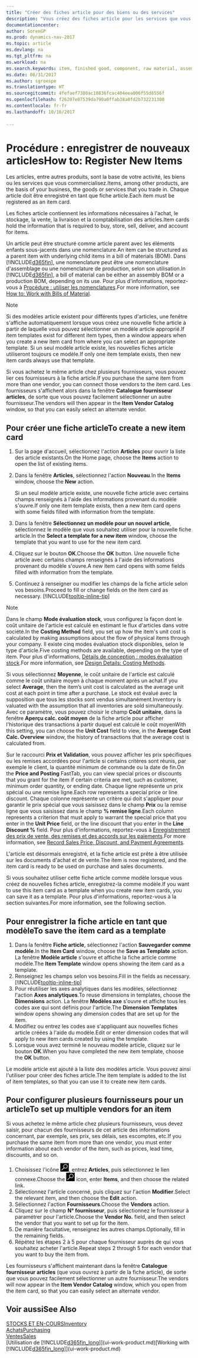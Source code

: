 ```yaml
---
title: "Créer des fiches article pour des biens ou des services"
description: "Vous créez des fiches article pour les services que vous vendez en heures et pour les marchandises physiques, comme les éléments d'assemblage, les produits finis, les composants, ou les matières premières que vous vendez de votre stock."
documentationcenter: 
author: SorenGP
ms.prod: dynamics-nav-2017
ms.topic: article
ms.devlang: na
ms.tgt_pltfrm: na
ms.workload: na
ms.search.keywords: item, finished good, component, raw material, assembly item
ms.date: 08/31/2017
ms.author: sgroespe
ms.translationtype: HT
ms.sourcegitcommit: 4fefaef7380ac10836fcac404eea006f55d8556f
ms.openlocfilehash: f26207e07539da790a0ffab38a0fd2b732231300
ms.contentlocale: fr-fr
ms.lasthandoff: 10/16/2017

---
```

# <a name="how-to-register-new-items"></a><span data-ttu-id="7f0c1-103">Procédure : enregistrer de nouveaux articles</span><span class="sxs-lookup"><span data-stu-id="7f0c1-103">How to: Register New Items</span></span>
<span data-ttu-id="7f0c1-104">Les articles, entre autres produits, sont la base de votre activité, les biens ou les services que vous commercialisez.</span><span class="sxs-lookup"><span data-stu-id="7f0c1-104">Items, among other products, are the basis of your business, the goods or services that you trade in.</span></span> <span data-ttu-id="7f0c1-105">Chaque article doit être enregistré en tant que fiche article.</span><span class="sxs-lookup"><span data-stu-id="7f0c1-105">Each item must be registered as an item card.</span></span>

<span data-ttu-id="7f0c1-106">Les fiches article contiennent les informations nécessaires à l'achat, le stockage, la vente, la livraison et la comptabilisation des articles.</span><span class="sxs-lookup"><span data-stu-id="7f0c1-106">Item cards hold the information that is required to buy, store, sell, deliver, and account for items.</span></span>

<span data-ttu-id="7f0c1-107">Un article peut être structuré comme article parent avec les éléments enfants sous-jacents dans une nomenclature.</span><span class="sxs-lookup"><span data-stu-id="7f0c1-107">An item can be structured as a parent item with underlying child items in a bill of materials (BOM).</span></span> <span data-ttu-id="7f0c1-108">Dans [!INCLUDE[d365fin](includes/d365fin_md.md)], une nomenclature peut être une nomenclature d'assemblage ou une nomenclature de production, selon son utilisation.</span><span class="sxs-lookup"><span data-stu-id="7f0c1-108">In [!INCLUDE[d365fin](includes/d365fin_md.md)], a bill of material can be either an assembly BOM or a production BOM, depending on its use.</span></span> <span data-ttu-id="7f0c1-109">Pour plus d'informations, reportez-vous à [Procédure : utiliser les nomenclatures](inventory-how-work-BOMs.md).</span><span class="sxs-lookup"><span data-stu-id="7f0c1-109">For more information, see [How to: Work with Bills of Material](inventory-how-work-BOMs.md).</span></span>

> [!NOTE]  
>   <span data-ttu-id="7f0c1-110">Si des modèles article existent pour différents types d'articles, une fenêtre s'affiche automatiquement lorsque vous créez une nouvelle fiche article à partir de laquelle vous pouvez sélectionner un modèle article approprié.</span><span class="sxs-lookup"><span data-stu-id="7f0c1-110">If item templates exist for different item types, then a window appears when you create a new item card from where you can select an appropriate template.</span></span> <span data-ttu-id="7f0c1-111">Si un seul modèle article existe, les nouvelles fiches article utiliseront toujours ce modèle.</span><span class="sxs-lookup"><span data-stu-id="7f0c1-111">If only one item template exists, then new item cards always use that template.</span></span>

<span data-ttu-id="7f0c1-112">Si vous achetez le même article chez plusieurs fournisseurs, vous pouvez lier ces fournisseurs à la fiche article.</span><span class="sxs-lookup"><span data-stu-id="7f0c1-112">If you purchase the same item from more than one vendor, you can connect those vendors to the item card.</span></span> <span data-ttu-id="7f0c1-113">Les fournisseurs s'affichent alors dans la fenêtre **Catalogue fournisseur articles**, de sorte que vous pouvez facilement sélectionner un autre fournisseur.</span><span class="sxs-lookup"><span data-stu-id="7f0c1-113">The vendors will then appear in the **Item Vendor Catalog** window, so that you can easily select an alternate vendor.</span></span>

## <a name="to-create-a-new-item-card"></a><span data-ttu-id="7f0c1-114">Pour créer une fiche article</span><span class="sxs-lookup"><span data-stu-id="7f0c1-114">To create a new item card</span></span>
1. <span data-ttu-id="7f0c1-115">Sur la page d'accueil, sélectionnez l'action **Articles** pour ouvrir la liste des article existants.</span><span class="sxs-lookup"><span data-stu-id="7f0c1-115">On the Home page, choose the **Items** action to open the list of existing items.</span></span>  
2. <span data-ttu-id="7f0c1-116">Dans la fenêtre **Articles**, sélectionnez l'action **Nouveau**.</span><span class="sxs-lookup"><span data-stu-id="7f0c1-116">In the **Items** window, choose the **New** action.</span></span>

    <span data-ttu-id="7f0c1-117">Si un seul modèle article existe, une nouvelle fiche article avec certains champs renseignés à l'aide des informations provenant du modèle s'ouvre.</span><span class="sxs-lookup"><span data-stu-id="7f0c1-117">If only one item template exists, then a new item card opens with some fields filled with information from the template.</span></span>
3. <span data-ttu-id="7f0c1-118">Dans la fenêtre **Sélectionnez un modèle pour un nouvel article**, sélectionnez le modèle que vous souhaitez utiliser pour la nouvelle fiche article.</span><span class="sxs-lookup"><span data-stu-id="7f0c1-118">In the **Select a template for a new item** window, choose the template that you want to use for the new item card.</span></span>
4. <span data-ttu-id="7f0c1-119">Cliquez sur le bouton **OK**.</span><span class="sxs-lookup"><span data-stu-id="7f0c1-119">Choose the **OK** button.</span></span> <span data-ttu-id="7f0c1-120">Une nouvelle fiche article avec certains champs renseignés à l'aide des informations provenant du modèle s'ouvre.</span><span class="sxs-lookup"><span data-stu-id="7f0c1-120">A new item card opens with some fields filled with information from the template.</span></span>
5. <span data-ttu-id="7f0c1-121">Continuez à renseigner ou modifier les champs de la fiche article selon vos besoins.</span><span class="sxs-lookup"><span data-stu-id="7f0c1-121">Proceed to fill or change fields on the item card as necessary.</span></span> [!INCLUDE[tooltip-inline-tip](includes/tooltip-inline-tip_md.md)]

> [!NOTE]
> <span data-ttu-id="7f0c1-122">Dans le champ **Mode évaluation stock**, vous configurez la façon dont le coût unitaire de l'article est calculé en estimant le flux d'articles dans votre société.</span><span class="sxs-lookup"><span data-stu-id="7f0c1-122">In the **Costing Method** field, you set up how the item's unit cost is calculated by making assumptions about the flow of physical items through your company.</span></span> <span data-ttu-id="7f0c1-123">Il existe cinq modes évaluation stock disponibles, selon le type d'article.</span><span class="sxs-lookup"><span data-stu-id="7f0c1-123">Five costing methods are available, depending on the type of item.</span></span> <span data-ttu-id="7f0c1-124">Pour plus d'informations, [Détails de conception : modes évaluation stock](design-details-costing-methods.md).</span><span class="sxs-lookup"><span data-stu-id="7f0c1-124">For more information, see [Design Details: Costing Methods](design-details-costing-methods.md).</span></span>
>
> <span data-ttu-id="7f0c1-125">Si vous sélectionnez **Moyenne**, le coût unitaire de l'article est calculé comme le coût unitaire moyen à chaque moment après un achat.</span><span class="sxs-lookup"><span data-stu-id="7f0c1-125">If you select **Average**, then the item’s unit cost is calculated as the average unit cost at each point in time after a purchase.</span></span> <span data-ttu-id="7f0c1-126">Le stock est évalué avec la supposition que tous les stocks sont vendus simultanément.</span><span class="sxs-lookup"><span data-stu-id="7f0c1-126">Inventory is valuated with the assumption that all inventories are sold simultaneously.</span></span> <span data-ttu-id="7f0c1-127">Avec ce paramètre, vous pouvez choisir le champ **Coût unitaire**, dans la fenêtre **Aperçu calc. coût moyen** de la fiche article pour afficher l'historique des transactions à partir duquel est calculé le coût moyen</span><span class="sxs-lookup"><span data-stu-id="7f0c1-127">With this setting, you can choose the **Unit Cost** field to view, in the **Average Cost Calc. Overview** window, the history of transactions that the average cost is calculated from.</span></span>

<span data-ttu-id="7f0c1-128">Sur le raccourci **Prix et Validation**, vous pouvez afficher les prix spécifiques ou les remises accordées pour l'article si certains critères sont réunis, par exemple le client, la quantité minimum de commande ou la date de fin.</span><span class="sxs-lookup"><span data-stu-id="7f0c1-128">On the **Price and Posting** FastTab, you can view special prices or discounts that you grant for the item if certain criteria are met, such as customer, minimum order quantity, or ending date.</span></span> <span data-ttu-id="7f0c1-129">Chaque ligne représente un prix spécial ou une remise ligne.</span><span class="sxs-lookup"><span data-stu-id="7f0c1-129">Each row represents a special price or line discount.</span></span> <span data-ttu-id="7f0c1-130">Chaque colonne représente un critère qui doit s'appliquer pour garantir le prix spécial que vous saisissez dans le champ **Prix** ou la remise ligne que vous saisissez dans le champ **% remise ligne**.</span><span class="sxs-lookup"><span data-stu-id="7f0c1-130">Each column represents a criterion that must apply to warrant the special price that you enter in the **Unit Price** field, or the line discount that you enter in the **Line Discount %** field.</span></span> <span data-ttu-id="7f0c1-131">Pour plus d'informations, reportez-vous à [Enregistrement des prix de vente, des remises et des accords sur les paiements](sales-how-record-sales-price-discount-payment-agreements.md).</span><span class="sxs-lookup"><span data-stu-id="7f0c1-131">For more information, see [Record Sales Price, Discount, and Payment Agreements](sales-how-record-sales-price-discount-payment-agreements.md).</span></span>

<span data-ttu-id="7f0c1-132">L'article est désormais enregistré, et la fiche article est prête à être utilisée sur les documents d'achat et de vente.</span><span class="sxs-lookup"><span data-stu-id="7f0c1-132">The item is now registered, and the item card is ready to be used on purchase and sales documents.</span></span>

<span data-ttu-id="7f0c1-133">Si vous souhaitez utiliser cette fiche article comme modèle lorsque vous créez de nouvelles fiches article, enregistrez-la comme modèle.</span><span class="sxs-lookup"><span data-stu-id="7f0c1-133">If you want to use this item card as a template when you create new item cards, you can save it as a template.</span></span> <span data-ttu-id="7f0c1-134">Pour plus d'informations, reportez-vous à la section suivantes.</span><span class="sxs-lookup"><span data-stu-id="7f0c1-134">For more information, see the following section.</span></span>

## <a name="to-save-the-item-card-as-a-template"></a><span data-ttu-id="7f0c1-135">Pour enregistrer la fiche article en tant que modèle</span><span class="sxs-lookup"><span data-stu-id="7f0c1-135">To save the item card as a template</span></span>
1. <span data-ttu-id="7f0c1-136">Dans la fenêtre **Fiche article**, sélectionnez l'action **Sauvegarder comme modèle**.</span><span class="sxs-lookup"><span data-stu-id="7f0c1-136">In the **Item Card** window, choose the **Save as Template** action.</span></span> <span data-ttu-id="7f0c1-137">La fenêtre **Modèle article** s'ouvre et affiche la fiche article comme modèle.</span><span class="sxs-lookup"><span data-stu-id="7f0c1-137">The **Item Template** window opens showing the item card as a template.</span></span>
2. <span data-ttu-id="7f0c1-138">Renseignez les champs selon vos besoins.</span><span class="sxs-lookup"><span data-stu-id="7f0c1-138">Fill in the fields as necessary.</span></span> [!INCLUDE[tooltip-inline-tip](includes/tooltip-inline-tip_md.md)]
3. <span data-ttu-id="7f0c1-139">Pour réutiliser les axes analytiques dans les modèles, sélectionnez l'action **Axes analytiques**.</span><span class="sxs-lookup"><span data-stu-id="7f0c1-139">To reuse dimensions in templates, choose the **Dimensions** action.</span></span> <span data-ttu-id="7f0c1-140">La fenêtre **Modèles axe** s'ouvre et affiche tous les codes axe qui sont définis pour l'article.</span><span class="sxs-lookup"><span data-stu-id="7f0c1-140">The **Dimension Templates** window opens showing any dimension codes that are set up for the item.</span></span>
4. <span data-ttu-id="7f0c1-141">Modifiez ou entrez les codes axe s'appliquant aux nouvelles fiches article créées à l'aide du modèle.</span><span class="sxs-lookup"><span data-stu-id="7f0c1-141">Edit or enter dimension codes that will apply to new item cards created by using the template.</span></span>
5. <span data-ttu-id="7f0c1-142">Lorsque vous avez terminé le nouveau modèle article, cliquez sur le bouton **OK**.</span><span class="sxs-lookup"><span data-stu-id="7f0c1-142">When you have completed the new item template, choose the **OK** button.</span></span>

<span data-ttu-id="7f0c1-143">Le modèle article est ajouté à la liste des modèles article. Vous pouvez ainsi l'utiliser pour créer des fiches article.</span><span class="sxs-lookup"><span data-stu-id="7f0c1-143">The item template is added to the list of item templates, so that you can use it to create new item cards.</span></span>

## <a name="to-set-up-multiple-vendors-for-an-item"></a><span data-ttu-id="7f0c1-144">Pour configurer plusieurs fournisseurs pour un article</span><span class="sxs-lookup"><span data-stu-id="7f0c1-144">To set up multiple vendors for an item</span></span>  
<span data-ttu-id="7f0c1-145">Si vous achetez le même article chez plusieurs fournisseurs, vous devez saisir, pour chacun des fournisseurs de cet article des informations concernant, par exemple, ses prix, ses délais, ses escomptes, etc.</span><span class="sxs-lookup"><span data-stu-id="7f0c1-145">If you purchase the same item from more than one vendor, you must enter information about each vendor of the item, such as prices, lead time, discounts, and so on.</span></span>  

1.  <span data-ttu-id="7f0c1-146">Choisissez l'icône ![Page ou état pour la recherche](media/ui-search/search_small.png "Page ou état pour la recherche"), entrez **Articles**, puis sélectionnez le lien connexe.</span><span class="sxs-lookup"><span data-stu-id="7f0c1-146">Choose the ![Search for Page or Report](media/ui-search/search_small.png "Search for Page or Report icon") icon, enter **Items**, and then choose the related link.</span></span>  
2.  <span data-ttu-id="7f0c1-147">Sélectionnez l'article concerné, puis cliquez sur l'action **Modifier**.</span><span class="sxs-lookup"><span data-stu-id="7f0c1-147">Select the relevant item, and then choose the **Edit** action.</span></span>  
3.  <span data-ttu-id="7f0c1-148">Sélectionnez l'action **Fournisseurs**.</span><span class="sxs-lookup"><span data-stu-id="7f0c1-148">Choose the **Vendors** action.</span></span>  
4.  <span data-ttu-id="7f0c1-149">Cliquez sur le champ **N° fournisseur**, puis sélectionnez le fournisseur à paramétrer pour l'article.</span><span class="sxs-lookup"><span data-stu-id="7f0c1-149">Choose the **Vendor No.** field, and then select the vendor that you want to set up for the item.</span></span>  
5.  <span data-ttu-id="7f0c1-150">De manière facultative, renseignez les autres champs.</span><span class="sxs-lookup"><span data-stu-id="7f0c1-150">Optionally, fill in the remaining fields.</span></span>  
6.  <span data-ttu-id="7f0c1-151">Répétez les étapes 2 à 5 pour chaque fournisseur auprès de qui vous souhaitez acheter l'article.</span><span class="sxs-lookup"><span data-stu-id="7f0c1-151">Repeat steps 2 through 5 for each vendor that you want to buy the item from.</span></span>

<span data-ttu-id="7f0c1-152">Les fournisseurs s'affichent maintenant dans la fenêtre **Catalogue fournisseur articles** (que vous ouvrez à partir de la fiche article), de sorte que vous pouvez facilement sélectionner un autre fournisseur.</span><span class="sxs-lookup"><span data-stu-id="7f0c1-152">The vendors will now appear in the **Item Vendor Catalog** window, which you open from the item card, so that you can easily select an alternate vendor.</span></span>

## <a name="see-also"></a><span data-ttu-id="7f0c1-153">Voir aussi</span><span class="sxs-lookup"><span data-stu-id="7f0c1-153">See Also</span></span>
  [<span data-ttu-id="7f0c1-154">STOCKS ET EN-COURS</span><span class="sxs-lookup"><span data-stu-id="7f0c1-154">Inventory</span></span>](inventory-manage-inventory.md)  
  [<span data-ttu-id="7f0c1-155">Achats</span><span class="sxs-lookup"><span data-stu-id="7f0c1-155">Purchasing</span></span>](purchasing-manage-purchasing.md)  
  [<span data-ttu-id="7f0c1-156">Ventes</span><span class="sxs-lookup"><span data-stu-id="7f0c1-156">Sales</span></span>](sales-manage-sales.md)  
  <span data-ttu-id="7f0c1-157">[Utilisation de [!INCLUDE[d365fin_long](includes/d365fin_long_md.md)]](ui-work-product.md)</span><span class="sxs-lookup"><span data-stu-id="7f0c1-157">[Working with [!INCLUDE[d365fin_long](includes/d365fin_long_md.md)]](ui-work-product.md)</span></span>

##

